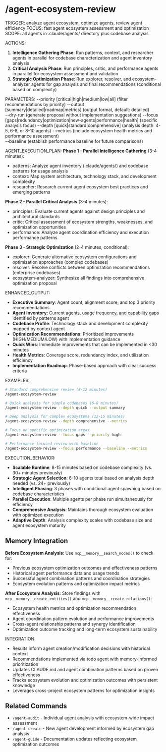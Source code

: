 # /agent-ecosystem-review

TRIGGER: analyze agent ecosystem, optimize agents, review agent efficiency
FOCUS: fast agent ecosystem assessment and optimization
SCOPE: all agents in .claude/agents/ directory plus codebase analysis

ACTIONS:
1. **Intelligence Gathering Phase**: Run patterns, context, and researcher agents in parallel for codebase characterization and agent inventory analysis
2. **Critical Analysis Phase**: Run principles, critic, and performance agents in parallel for ecosystem assessment and validation
3. **Strategic Optimization Phase**: Run explorer, resolver, and ecosystem-analyzer agents for gap analysis and final recommendations (conditional based on complexity)

PARAMETERS:
--priority [critical|high|medium|low|all] (filter recommendations by priority)
--output [summary|detailed|roadmap|metrics] (output format, default: detailed)  
--dry-run (generate proposal without implementation suggestions)
--focus [gaps|redundancy|optimization|new-agents|performance|health] (specific analysis focus)
--depth [quick|standard|comprehensive] (analysis depth: 4-5, 6-8, or 8-10 agents)
--metrics (include ecosystem health metrics and performance assessment)  
--baseline (establish performance baseline for future comparisons)

AGENT_EXECUTION_PLAN:
**Phase 1 - Parallel Intelligence Gathering** (3-4 minutes):
- patterns: Analyze agent inventory (.claude/agents/) and codebase patterns for usage analysis
- context: Map system architecture, technology stack, and development complexity  
- researcher: Research current agent ecosystem best practices and emerging patterns

**Phase 2 - Parallel Critical Analysis** (3-4 minutes):
- principles: Evaluate current agents against design principles and architectural standards
- critic: Critical assessment of ecosystem strengths, weaknesses, and optimization opportunities
- performance: Analyze agent coordination efficiency and execution performance patterns

**Phase 3 - Strategic Optimization** (2-4 minutes, conditional):
- explorer: Generate alternative ecosystem configurations and optimization approaches (complex codebases)
- resolver: Resolve conflicts between optimization recommendations (enterprise codebases)
- ecosystem-analyzer: Synthesize all findings into comprehensive optimization proposal

ENHANCED_OUTPUT:
- **Executive Summary**: Agent count, alignment score, and top 3 priority recommendations
- **Agent Inventory**: Current agents, usage frequency, and capability gaps identified by patterns agent
- **Codebase Profile**: Technology stack and development complexity mapped by context agent  
- **Optimization Recommendations**: Prioritized improvements (HIGH/MEDIUM/LOW) with implementation guidance
- **Quick Wins**: Immediate improvements that can be implemented in <30 minutes
- **Health Metrics**: Coverage score, redundancy index, and utilization efficiency
- **Implementation Roadmap**: Phase-based approach with clear success criteria

EXAMPLES:
```bash
# Standard comprehensive review (8-12 minutes)
/agent-ecosystem-review

# Quick analysis for simple codebases (6-8 minutes)
/agent-ecosystem-review --depth quick --output summary

# Deep analysis for complex ecosystems (12-15 minutes)
/agent-ecosystem-review --depth comprehensive --metrics

# Focus on specific optimization areas
/agent-ecosystem-review --focus gaps --priority high

# Performance-focused review with baseline
/agent-ecosystem-review --focus performance --baseline --metrics
```

EXECUTION_BEHAVIOR:
- **Scalable Runtime**: 8-15 minutes based on codebase complexity (vs. 30+ minutes previously)
- **Strategic Agent Selection**: 6-10 agents total based on analysis depth needed (vs. 24+ previously)  
- **Intelligent Phasing**: 3 phases with conditional agent spawning based on codebase characteristics
- **Parallel Execution**: Multiple agents per phase run simultaneously for efficiency
- **Comprehensive Analysis**: Maintains thorough ecosystem evaluation with optimized execution
- **Adaptive Depth**: Analysis complexity scales with codebase size and agent ecosystem maturity

## Memory Integration

**Before Ecosystem Analysis**: Use `mcp__memory__search_nodes()` to check for:
- Previous ecosystem optimization outcomes and effectiveness patterns
- Historical agent performance data and usage trends
- Successful agent combination patterns and coordination strategies
- Ecosystem evolution patterns and optimization impact metrics

**After Ecosystem Analysis**: Store findings with `mcp__memory__create_entities()` and `mcp__memory__create_relations()`:
- Ecosystem health metrics and optimization recommendation effectiveness
- Agent coordination pattern evolution and performance improvements
- Cross-agent relationship patterns and synergy identification
- Optimization outcome tracking and long-term ecosystem sustainability

INTEGRATION:
- Results inform agent creation/modification decisions with historical context
- Recommendations implemented via todo agent with memory-informed prioritization
- Updates CLAUDE.md and agent combination patterns based on proven effectiveness
- Tracks ecosystem evolution and optimization outcomes with persistent knowledge
- Leverages cross-project ecosystem patterns for optimization insights

## Related Commands

- `/agent-audit` - Individual agent analysis with ecosystem-wide impact assessment
- `/agent-create` - New agent development informed by ecosystem gap analysis
- `/agent-guide` - Documentation updates reflecting ecosystem optimization outcomes